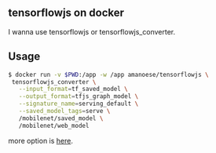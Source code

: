tensorflowjs on docker
---

I wanna use tensorflowjs or tensorflowjs_converter.

## Usage

 ```bash
$ docker run -v $PWD:/app -w /app amanoese/tensorflowjs \
  tensorflowjs_converter \
    --input_format=tf_saved_model \
    --output_format=tfjs_graph_model \
    --signature_name=serving_default \
    --saved_model_tags=serve \
    /mobilenet/saved_model \
    /mobilenet/web_model
 ```

 more option is [here](https://github.com/tensorflow/tfjs/tree/master/tfjs-converter).

